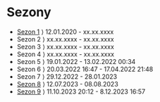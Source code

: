 # Sezony

* [Sezon 1](https://github.com/Huje22/Sezony/tree/main/Sezon%201-4) ⟩ 12.01.2020 - xx.xx.xxxx
* Sezon 2 ⟩ xx.xx.xxxx - xx.xx.xxxx
* Sezon 3 ⟩ xx.xx.xxxx - xx.xx.xxxx
* Sezon 4 ⟩ xx.xx.xxxx - xx.xx.xxxx
* Sezon 5 ⟩ 19.01.2022 - 13.02.2022 00:34
* Sezon 6 ⟩ 20.03.2022 16:47 - 17.04.2022 21:48
* Sezon 7 ⟩ 29.12.2022 - 28.01.2023
* [Sezon 8](https://github.com/Huje22/Sezony/tree/main/Sezon%208) ⟩ 12.07.2023 - 08.08.2023
* [Sezon 9](https://github.com/Huje22/Sezony/tree/main/Sezon%209)  ⟩ 11.10.2023 20:12 - 8.12.2023 16:57
